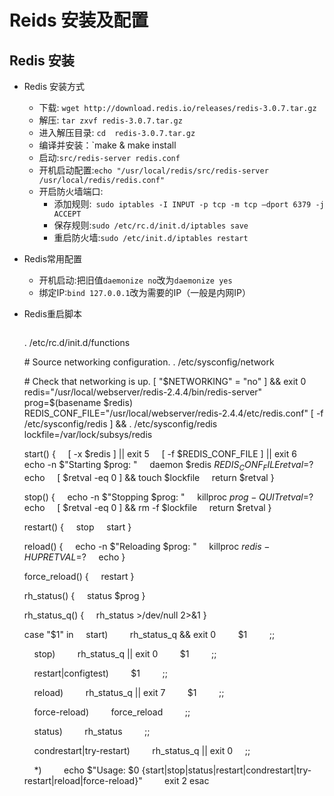 # Reids 安装及配置

## Redis 安装

- Redis 安装方式

  - 下载: `wget http://download.redis.io/releases/redis-3.0.7.tar.gz`
  - 解压: `tar zxvf redis-3.0.7.tar.gz`
  - 进入解压目录: `cd  redis-3.0.7.tar.gz`
  - 编译并安装：`make & make install
  - 启动:`src/redis-server redis.conf`
  - 开机启动配置:`echo "/usr/local/redis/src/redis-server /usr/local/redis/redis.conf" `
  - 开启防火墙端口:
    - 添加规则:` sudo iptables -I INPUT -p tcp -m tcp —dport 6379 -j ACCEPT`
    - 保存规则:`sudo /etc/rc.d/init.d/iptables save `
    - 重启防火墙:`sudo /etc/init.d/iptables restart`

- Redis常用配置

  - 开机启动:把旧值`daemonize no`改为`daemonize yes`
  - 绑定IP:`bind 127.0.0.1`改为需要的IP（一般是内网IP）

- Redis重启脚本

  ```\# Source function library.

  ```

  . /etc/rc.d/init.d/functions

  \# Source networking configuration.
  . /etc/sysconfig/network

  \# Check that networking is up.
  [ "$NETWORKING" = "no" ] && exit 0
  redis="/usr/local/webserver/redis-2.4.4/bin/redis-server"
  prog=$(basename $redis)
  REDIS_CONF_FILE="/usr/local/webserver/redis-2.4.4/etc/redis.conf"
  [ -f /etc/sysconfig/redis ] && . /etc/sysconfig/redis
  lockfile=/var/lock/subsys/redis

  start() {
      [ -x $redis ] || exit 5
      [ -f $REDIS_CONF_FILE ] || exit 6
      echo -n $"Starting $prog: "
      daemon $redis $REDIS_CONF_FILE
      retval=$?
      echo
      [ $retval -eq 0 ] && touch $lockfile
      return $retval
  }

  stop() {
      echo -n $"Stopping $prog: "
      killproc $prog -QUIT
      retval=$?
      echo
      [ $retval -eq 0 ] && rm -f $lockfile
      return $retval
  }

  restart() {
      stop
      start
  }

  reload() {
      echo -n $"Reloading $prog: "
      killproc $redis -HUP
      RETVAL=$?
      echo
  }

  force_reload() {
      restart
  }

  rh_status() {
      status $prog
  }

  rh_status_q() {
      rh_status >/dev/null 2>&1
  }

  case "$1" in
      start)
          rh_status_q && exit 0
          $1
          ;;

      stop)
          rh_status_q || exit 0
          $1
          ;;

      restart|configtest)
          $1
          ;;

      reload)
          rh_status_q || exit 7
          $1
          ;;

      force-reload)
          force_reload
          ;;

      status)
          rh_status
          ;;

      condrestart|try-restart)
          rh_status_q || exit 0
      ;;

      *)
          echo $"Usage: $0 {start|stop|status|restart|condrestart|try-restart|reload|force-reload}"
          exit 2
  esac

  ```

  ```

  ​